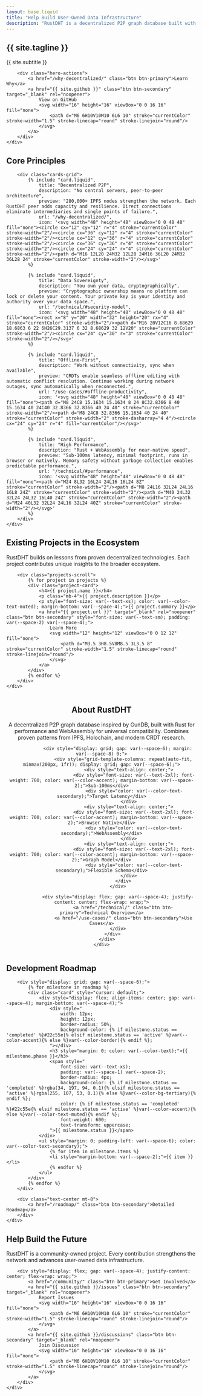 ```yaml
---
layout: base.liquid
title: "Help Build User-Owned Data Infrastructure"
description: "RustDHT is a decentralized P2P graph database built with Rust and WebAssembly. Join the movement to put users back in control of their data."
---
```


<section class="hero">
    <div class="container">
        <h1 class="hero-title">{{ site.tagline }}</h1>
        <p class="hero-subtitle">{{ site.subtitle }}</p>
        
        <div class="hero-actions">
            <a href="/why-decentralized/" class="btn btn-primary">Learn Why</a>
            <a href="{{ site.github }}" class="btn btn-secondary" target="_blank" rel="noopener">
                View on GitHub
                <svg width="16" height="16" viewBox="0 0 16 16" fill="none">
                    <path d="M6 6H10V10M10 6L6 10" stroke="currentColor" stroke-width="1.5" stroke-linecap="round" stroke-linejoin="round"/>
                </svg>
            </a>
        </div>
    </div>
</section>

<section class="section">
    <div class="container">
        <h2 class="text-center mb-12">Core Principles</h2>
        
        <div class="cards-grid">
            {% include "card.liquid", 
                title: "Decentralized P2P", 
                description: "No central servers, peer-to-peer architecture",
                preview: "280,000+ IPFS nodes strengthen the network. Each RustDHT peer adds capacity and resilience. Direct connections eliminate intermediaries and single points of failure.",
                url: "/why-decentralized/",
                icon: '<svg width="48" height="48" viewBox="0 0 48 48" fill="none"><circle cx="12" cy="12" r="4" stroke="currentColor" stroke-width="2"/><circle cx="36" cy="12" r="4" stroke="currentColor" stroke-width="2"/><circle cx="12" cy="36" r="4" stroke="currentColor" stroke-width="2"/><circle cx="36" cy="36" r="4" stroke="currentColor" stroke-width="2"/><circle cx="24" cy="24" r="4" stroke="currentColor" stroke-width="2"/><path d="M16 12L20 24M32 12L28 24M16 36L20 24M32 36L28 24" stroke="currentColor" stroke-width="2"/></svg>'
            %}
            
            {% include "card.liquid", 
                title: "Data Sovereignty", 
                description: "You own your data, cryptographically",
                preview: "Cryptographic ownership means no platform can lock or delete your content. Your private key is your identity and authority over your data space.",
                url: "/technical/#security-model",
                icon: '<svg width="48" height="48" viewBox="0 0 48 48" fill="none"><rect x="8" y="20" width="32" height="20" rx="4" stroke="currentColor" stroke-width="2"/><path d="M16 20V12C16 8.68629 18.6863 6 22 6H26C29.3137 6 32 8.68629 32 12V20" stroke="currentColor" stroke-width="2"/><circle cx="24" cy="30" r="3" stroke="currentColor" stroke-width="2"/></svg>'
            %}
            
            {% include "card.liquid", 
                title: "Offline-First", 
                description: "Work without connectivity, sync when available",
                preview: "CRDTs enable seamless offline editing with automatic conflict resolution. Continue working during network outages, sync automatically when reconnected.",
                url: "/use-cases/#offline-productivity",
                icon: '<svg width="48" height="48" viewBox="0 0 48 48" fill="none"><path d="M8 24C8 15.1634 15.1634 8 24 8C32.8366 8 40 15.1634 40 24C40 32.8366 32.8366 40 24 40" stroke="currentColor" stroke-width="2"/><path d="M8 24C8 32.8366 15.1634 40 24 40" stroke="currentColor" stroke-width="2" stroke-dasharray="4 4"/><circle cx="24" cy="24" r="4" fill="currentColor"/></svg>'
            %}
            
            {% include "card.liquid", 
                title: "High Performance", 
                description: "Rust + WebAssembly for near-native speed",
                preview: "Sub-100ms latency, minimal footprint, runs in browser or natively. Memory safety without garbage collection enables predictable performance.",
                url: "/technical/#performance",
                icon: '<svg width="48" height="48" viewBox="0 0 48 48" fill="none"><path d="M24 8L32 16L24 24L16 16L24 8Z" stroke="currentColor" stroke-width="2"/><path d="M8 24L16 32L24 24L16 16L8 24Z" stroke="currentColor" stroke-width="2"/><path d="M40 24L32 32L24 24L32 16L40 24Z" stroke="currentColor" stroke-width="2"/><path d="M24 40L32 32L24 24L16 32L24 40Z" stroke="currentColor" stroke-width="2"/></svg>'
            %}
        </div>
    </div>
</section>

<section class="section" style="background-color: var(--color-bg-secondary);">
    <div class="container">
        <h2 class="text-center mb-8">Existing Projects in the Ecosystem</h2>
        <p class="text-center mb-12 text-lg" style="color: var(--color-text-secondary); max-width: 600px; margin-left: auto; margin-right: auto;">
            RustDHT builds on lessons from proven decentralized technologies. Each project contributes unique insights to the broader ecosystem.
        </p>
        
        <div class="projects-scroll">
            {% for project in projects %}
            <div class="project-card">
                <h4>{{ project.name }}</h4>
                <p class="mb-4">{{ project.description }}</p>
                <p style="font-size: var(--text-xs); color: var(--color-text-muted); margin-bottom: var(--space-4);">{{ project.summary }}</p>
                <a href="{{ project.url }}" target="_blank" rel="noopener" class="btn btn-secondary" style="font-size: var(--text-sm); padding: var(--space-2) var(--space-4);">
                    Learn More
                    <svg width="12" height="12" viewBox="0 0 12 12" fill="none">
                        <path d="M3.5 3H8.5V8M8.5 3L3.5 8" stroke="currentColor" stroke-width="1.5" stroke-linecap="round" stroke-linejoin="round"/>
                    </svg>
                </a>
            </div>
            {% endfor %}
        </div>
    </div>
</section>

<section class="section">
    <div class="container">
        <div style="display: grid; gap: var(--space-12); align-items: center;">
            <div style="grid-column: 1; text-align: center;">
                <h2 class="mb-6">About RustDHT</h2>
                <p class="text-lg mb-8" style="color: var(--color-text-secondary); max-width: 700px; margin: 0 auto;">
                    A decentralized P2P graph database inspired by GunDB, built with Rust for performance and WebAssembly for universal compatibility. 
                    Combines proven patterns from IPFS, Holochain, and modern CRDT research.
                </p>
                
                <div style="display: grid; gap: var(--space-6); margin: var(--space-8) 0;">
                    <div style="grid-template-columns: repeat(auto-fit, minmax(200px, 1fr)); display: grid; gap: var(--space-6);">
                        <div style="text-align: center;">
                            <div style="font-size: var(--text-2xl); font-weight: 700; color: var(--color-accent); margin-bottom: var(--space-2);">Sub-100ms</div>
                            <div style="color: var(--color-text-secondary);">Target Latency</div>
                        </div>
                        <div style="text-align: center;">
                            <div style="font-size: var(--text-2xl); font-weight: 700; color: var(--color-accent); margin-bottom: var(--space-2);">Browser Native</div>
                            <div style="color: var(--color-text-secondary);">WebAssembly</div>
                        </div>
                        <div style="text-align: center;">
                            <div style="font-size: var(--text-2xl); font-weight: 700; color: var(--color-accent); margin-bottom: var(--space-2);">Graph Model</div>
                            <div style="color: var(--color-text-secondary);">Flexible Schema</div>
                        </div>
                    </div>
                </div>
                
                <div style="display: flex; gap: var(--space-4); justify-content: center; flex-wrap: wrap;">
                    <a href="/technical/" class="btn btn-primary">Technical Overview</a>
                    <a href="/use-cases/" class="btn btn-secondary">Use Cases</a>
                </div>
            </div>
        </div>
    </div>
</section>

<section class="section" style="background-color: var(--color-bg-secondary);">
    <div class="container">
        <h2 class="text-center mb-8">Development Roadmap</h2>
        
        <div style="display: grid; gap: var(--space-6);">
            {% for milestone in roadmap %}
            <div class="card" style="cursor: default;">
                <div style="display: flex; align-items: center; gap: var(--space-4); margin-bottom: var(--space-4);">
                    <div style="
                        width: 12px; 
                        height: 12px; 
                        border-radius: 50%; 
                        background-color: {% if milestone.status == 'completed' %}#22c55e{% elsif milestone.status == 'active' %}var(--color-accent){% else %}var(--color-border){% endif %};
                    "></div>
                    <h3 style="margin: 0; color: var(--color-text);">{{ milestone.phase }}</h3>
                    <span style="
                        font-size: var(--text-xs); 
                        padding: var(--space-1) var(--space-2); 
                        border-radius: 4px; 
                        background-color: {% if milestone.status == 'completed' %}rgba(34, 197, 94, 0.1){% elsif milestone.status == 'active' %}rgba(255, 107, 53, 0.1){% else %}var(--color-bg-tertiary){% endif %};
                        color: {% if milestone.status == 'completed' %}#22c55e{% elsif milestone.status == 'active' %}var(--color-accent){% else %}var(--color-text-muted){% endif %};
                        font-weight: 600;
                        text-transform: uppercase;
                    ">{{ milestone.status }}</span>
                </div>
                <ul style="margin: 0; padding-left: var(--space-6); color: var(--color-text-secondary);">
                    {% for item in milestone.items %}
                    <li style="margin-bottom: var(--space-2);">{{ item }}</li>
                    {% endfor %}
                </ul>
            </div>
            {% endfor %}
        </div>
        
        <div class="text-center mt-8">
            <a href="/roadmap/" class="btn btn-secondary">Detailed Roadmap</a>
        </div>
    </div>
</section>

<section class="section">
    <div class="container text-center">
        <h2 class="mb-6">Help Build the Future</h2>
        <p class="text-lg mb-8" style="color: var(--color-text-secondary); max-width: 600px; margin: 0 auto;">
            RustDHT is a community-owned project. Every contribution strengthens the network and advances user-owned data infrastructure.
        </p>
        
        <div style="display: flex; gap: var(--space-4); justify-content: center; flex-wrap: wrap;">
            <a href="/community/" class="btn btn-primary">Get Involved</a>
            <a href="{{ site.github }}/issues" class="btn btn-secondary" target="_blank" rel="noopener">
                Report Issues
                <svg width="16" height="16" viewBox="0 0 16 16" fill="none">
                    <path d="M6 6H10V10M10 6L6 10" stroke="currentColor" stroke-width="1.5" stroke-linecap="round" stroke-linejoin="round"/>
                </svg>
            </a>
            <a href="{{ site.github }}/discussions" class="btn btn-secondary" target="_blank" rel="noopener">
                Join Discussion
                <svg width="16" height="16" viewBox="0 0 16 16" fill="none">
                    <path d="M6 6H10V10M10 6L6 10" stroke="currentColor" stroke-width="1.5" stroke-linecap="round" stroke-linejoin="round"/>
                </svg>
            </a>
        </div>
    </div>
</section>
